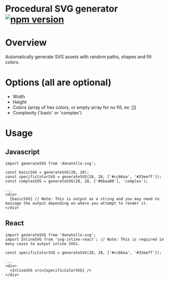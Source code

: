 # Procedural SVG generator [![npm version](https://badge.fury.io/js/donatello-svg.svg)](https://badge.fury.io/js/donatello-svg)

# Overview
Automatically generate SVG assets with random paths, shapes and fill colors.

# Options (all are optional)
- Width
- Height
- Colors (array of hex colors, or empty array for no fill, ex: [])
- Complexity ('basic' or 'complex')

# Usage

## Javascript
```
import generateSVG from 'donatello-svg';

const basicSVG = generateSVG(28, 28);
const specificColorSVG = generateSVG(28, 28, ['#cc66aa', '#33eeff']);
const complexSVG = generateSVG(28, 28, ['#bbaa88'], 'complex');

...
<div>
  {basicSVG} // Note: This is output as a string and you may need to massage the output depending on where you attempt to render it.
</div>
```

## React
```
import generateSVG from 'donatello-svg';
import InlineSVG from 'svg-inline-react'; // Note: This is required in many cases to output inline SVGs.

const specificColorSVG = generateSVG(28, 28, ['#cc66aa', '#33eeff']);

...
<div>
  <InlineSVG src={specificColorSVG} />
</div>
```